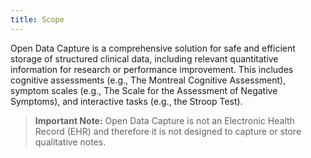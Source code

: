 ```yaml
---
title: Scope
---
```


Open Data Capture is a comprehensive solution for safe and efficient storage of structured clinical data, including relevant quantitative information for research or performance improvement. This includes cognitive assessments (e.g., The Montreal Cognitive Assessment), symptom scales (e.g., The Scale for the Assessment of Negative Symptoms), and interactive tasks (e.g., the Stroop Test).

> **Important Note:** Open Data Capture is not an Electronic Health Record (EHR) and therefore it is not designed to capture or store qualitative notes.
